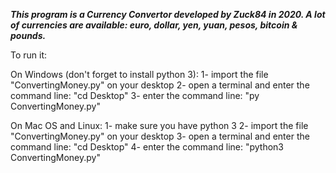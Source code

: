 _________________This program is a Currency Convertor developed by Zuck84 in 2020. A lot of currencies are available: euro, dollar, yen, yuan, pesos, bitcoin & pounds._________________


To run it:

On Windows (don't forget to install python 3):
1- import the file "ConvertingMoney.py" on your desktop
2- open a terminal and enter the command line: "cd Desktop"
3- enter the command line: "py ConvertingMoney.py"

On Mac OS and Linux:
1- make sure you have python 3
2- import the file "ConvertingMoney.py" on your desktop
3- open a terminal and enter the command line: "cd Desktop"
4- enter the command line: "python3 ConvertingMoney.py"
